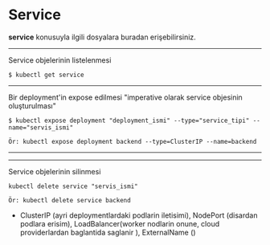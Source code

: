 # Service
**service** konusuyla ilgili dosyalara buradan erişebilirsiniz.
***
Service objelerinin listelenmesi

```
$ kubectl get service
```
***
Bir deployment'in expose edilmesi "imperative olarak service objesinin oluşturulması"

```
$ kubectl expose deployment "deployment_ismi" --type="service_tipi" --name="servis_ismi"

Ör: kubectl expose deployment backend --type=ClusterIP --name=backend
```
***
***
Service objelerinin silinmesi

```
kubectl delete service "servis_ismi"

Ör: kubectl delete service backend
```

* ClusterIP (ayri deploymentlardaki podlarin iletisimi), NodePort (disardan podlara erisim), LoadBalancer(worker nodlarin onune, cloud providerlardan baglantida saglanir  ), ExternalName ()
